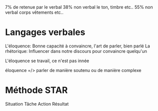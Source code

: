 
7% de retenue par le verbal
38% non verbal le ton, timbre etc..
55% non verbal corps vêtements etc..

# Langages verbales

L'éloquence: Bonne capacité à convaincre, l'art de parler, bien parlé
La rhétorique: Influencer dans notre discours pour convaincre quelqu'un

L'éloquence se travail, ce n'est pas innée

éloquence =/> parler de manière soutenu ou de manière complexe

# Méthode STAR

Situation
Tâche
Action
Résultat

